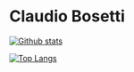 # Claudio Bosetti


[![Github stats](https://github-readme-stats.vercel.app/api?username=claudiobosetti&count_private=true&show_icons=true&theme=nord)](https://github.com/anuraghazra/github-readme-stats)

[![Top Langs](https://github-readme-stats.vercel.app/api/top-langs/?username=claudiobosetti&theme=nord)](https://github.com/anuraghazra/github-readme-stats)
